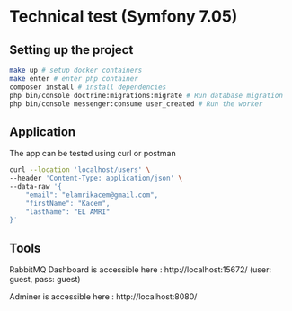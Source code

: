 # Technical test (Symfony 7.05)

## Setting up the project

```bash
make up # setup docker containers
make enter # enter php container
composer install # install dependencies
php bin/console doctrine:migrations:migrate # Run database migration
php bin/console messenger:consume user_created # Run the worker
```

## Application

The app can be tested using curl or postman

```bash
curl --location 'localhost/users' \
--header 'Content-Type: application/json' \
--data-raw '{
    "email": "elamrikacem@gmail.com",
    "firstName": "Kacem",
    "lastName": "EL AMRI"
}'
```
## Tools

RabbitMQ Dashboard is accessible here : http://localhost:15672/ (user: guest, pass: guest)

Adminer is accessible here : http://localhost:8080/
